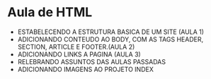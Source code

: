 # Aula de HTML

- ESTABELECENDO A ESTRUTURA BASICA DE UM SITE (AULA 1)
- ADICIONANDO CONTEUDO AO BODY, COM AS TAGS HEADER, SECTION, ARTICLE E FOOTER.(AULA 2)
- ADICIONANDO LINKS A PAGINA (AULA 3)
- RELEBRANDO ASSUNTOS DAS AULAS PASSADAS
- ADICIONANDO IMAGENS AO PROJETO INDEX